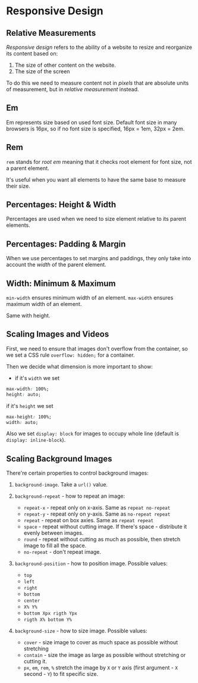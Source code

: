 # Responsive Design

## Relative Measurements

_Responsive design_ refers to the ability of  a website to resize and reorganize its content based on:

1. The size of other content on the website.
2. The size of the screen

To do this we need to measure content not in _pixels_ that are absolute units of measurement, but in _relative measurement_ instead.

## Em

Em represents size based on used font size. Default font size in many browsers is 16px, so if no font size is specified, 16px = 1em, 32px = 2em.

## Rem

`rem` stands for _root em_ meaning that it checks root element for font size, not a parent element.

It's useful when you want all elements to have the same base to measure their size.

## Percentages: Height & Width

Percentages are used when we need to size element relative to its parent elements.

## Percentages: Padding & Margin

When we use percentages to set margins and paddings, they only take into account the _width_ of the parent element.

## Width: Minimum & Maximum

`min-width` ensures minimum width of an element.
`max-width` ensures maximum width of an element.

Same with height.

## Scaling Images and Videos

First, we need to ensure that images don't overflow from the container, so we set a CSS rule `overflow: hidden;` for a container.

Then we decide what dimension is more important to show:

* if it's `width` we set

```css
max-width: 100%;
height: auto;
```

if it's `height` we set

```css
max-height: 100%;
width: auto;
```

Also we set `display: block` for images to occupy whole line (default is `display: inline-block`).

## Scaling Background Images

There're certain properties to control background images:

1. `background-image`. Take a `url()` value.
2. `background-repeat` - how to repeat an image:
   * `repeat-x` - repeat only on x-axis. Same as `repeat no-repeat`
   * `repeat-y` - repeat only on y-axis. Same as `no-repeat repeat`
   * `repeat` - repeat on box axies. Same as `repeat repeat`
   * `space` - repeat without cutting image. If there's space - distribute it evenly between images.
   * `round` - repeat without cutting as much as possible, then stretch image to fill all the space.
   * `no-repeat` - don't repeat image.

3. `background-position` - how to position image. Possible values:
   * `top`
   * `left`
   * `right`
   * `bottom`
   * `center`
   * `X% Y%`
   * `bottom Xpx rigth Ypx`
   * `rigth X% bottom Y%`

4. `background-size` - how to size image. Possible values:
   * `cover` - size image to cover as much space as possible without stretching
   * `contain` - size the image as large as possible without stretching or cutting it.
   * `px`, `em`, `rem`, `%` stretch the image by `X` or `Y` axis (first argument - `X` second - `Y`) to fit specific size.
